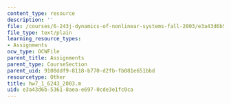 ```yaml
---
content_type: resource
description: ''
file: /courses/6-243j-dynamics-of-nonlinear-systems-fall-2003/e3a43d6b53618aeae6970cde3e1fc0ca_hw7_1_6243_2003.m
file_type: text/plain
learning_resource_types:
- Assignments
ocw_type: OCWFile
parent_title: Assignments
parent_type: CourseSection
parent_uid: 9108ddf9-8118-b770-d2fb-fb081e651bbd
resourcetype: Other
title: hw7_1_6243_2003.m
uid: e3a43d6b-5361-8aea-e697-0cde3e1fc0ca
---
```

